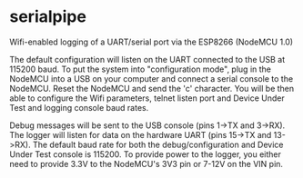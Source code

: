# serialpipe
Wifi-enabled logging of a UART/serial port via the ESP8266 (NodeMCU 1.0)

The default configuration will listen on the UART connected to the USB at 115200 baud. To put the system into "configuration mode", plug in the NodeMCU into a USB on your computer and connect a serial console to the NodeMCU. Reset the NodeMCU and send the 'c' character. You will be then able to configure the Wifi parameters, telnet listen port and Device Under Test and logging console baud rates.

Debug messages will be sent to the USB console (pins 1->TX and 3->RX). The logger will listen for data on the hardware UART (pins 15->TX and 13->RX). The default baud rate for both the debug/configuration and Device Under Test console is 115200. To provide power to the logger, you either need to provide 3.3V to the NodeMCU's 3V3 pin or 7-12V on the VIN pin.